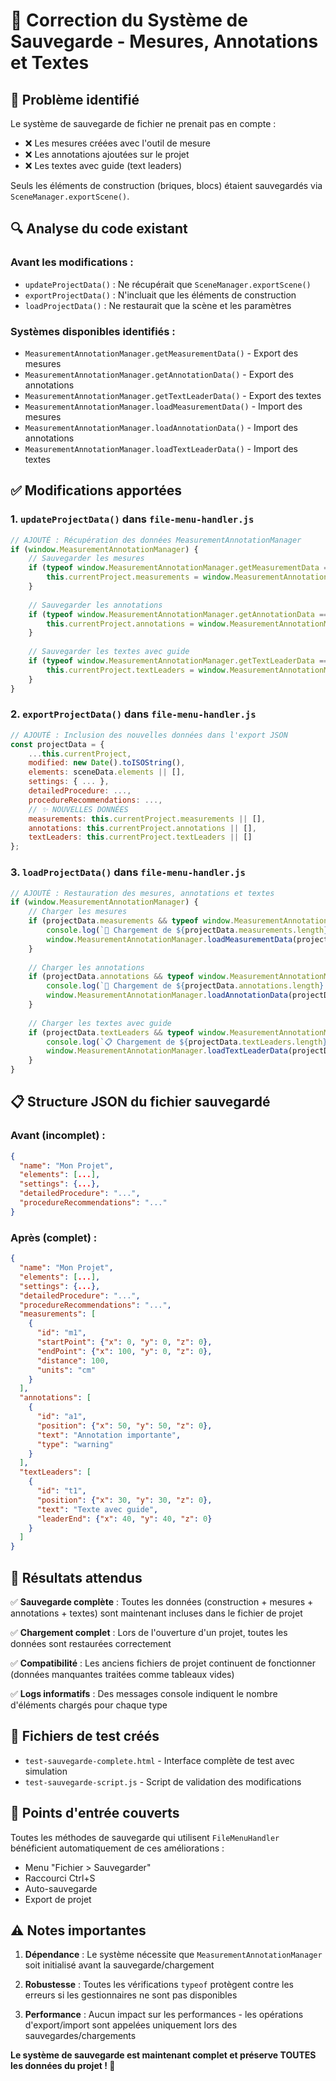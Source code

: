# 🔧 Correction du Système de Sauvegarde - Mesures, Annotations et Textes

## 🎯 Problème identifié
Le système de sauvegarde de fichier ne prenait pas en compte :
- ❌ Les mesures créées avec l'outil de mesure
- ❌ Les annotations ajoutées sur le projet  
- ❌ Les textes avec guide (text leaders)

Seuls les éléments de construction (briques, blocs) étaient sauvegardés via `SceneManager.exportScene()`.

## 🔍 Analyse du code existant

### Avant les modifications :
- `updateProjectData()` : Ne récupérait que `SceneManager.exportScene()`
- `exportProjectData()` : N'incluait que les éléments de construction
- `loadProjectData()` : Ne restaurait que la scène et les paramètres

### Systèmes disponibles identifiés :
- `MeasurementAnnotationManager.getMeasurementData()` - Export des mesures
- `MeasurementAnnotationManager.getAnnotationData()` - Export des annotations  
- `MeasurementAnnotationManager.getTextLeaderData()` - Export des textes
- `MeasurementAnnotationManager.loadMeasurementData()` - Import des mesures
- `MeasurementAnnotationManager.loadAnnotationData()` - Import des annotations
- `MeasurementAnnotationManager.loadTextLeaderData()` - Import des textes

## ✅ Modifications apportées

### 1. `updateProjectData()` dans `file-menu-handler.js`
```javascript
// AJOUTÉ : Récupération des données MeasurementAnnotationManager
if (window.MeasurementAnnotationManager) {
    // Sauvegarder les mesures
    if (typeof window.MeasurementAnnotationManager.getMeasurementData === 'function') {
        this.currentProject.measurements = window.MeasurementAnnotationManager.getMeasurementData();
    }
    
    // Sauvegarder les annotations
    if (typeof window.MeasurementAnnotationManager.getAnnotationData === 'function') {
        this.currentProject.annotations = window.MeasurementAnnotationManager.getAnnotationData();
    }
    
    // Sauvegarder les textes avec guide
    if (typeof window.MeasurementAnnotationManager.getTextLeaderData === 'function') {
        this.currentProject.textLeaders = window.MeasurementAnnotationManager.getTextLeaderData();
    }
}
```

### 2. `exportProjectData()` dans `file-menu-handler.js`
```javascript
// AJOUTÉ : Inclusion des nouvelles données dans l'export JSON
const projectData = {
    ...this.currentProject,
    modified: new Date().toISOString(),
    elements: sceneData.elements || [],
    settings: { ... },
    detailedProcedure: ...,
    procedureRecommendations: ...,
    // ✨ NOUVELLES DONNÉES
    measurements: this.currentProject.measurements || [],
    annotations: this.currentProject.annotations || [],
    textLeaders: this.currentProject.textLeaders || []
};
```

### 3. `loadProjectData()` dans `file-menu-handler.js`
```javascript
// AJOUTÉ : Restauration des mesures, annotations et textes
if (window.MeasurementAnnotationManager) {
    // Charger les mesures
    if (projectData.measurements && typeof window.MeasurementAnnotationManager.loadMeasurementData === 'function') {
        console.log(`📏 Chargement de ${projectData.measurements.length} mesures`);
        window.MeasurementAnnotationManager.loadMeasurementData(projectData.measurements);
    }
    
    // Charger les annotations
    if (projectData.annotations && typeof window.MeasurementAnnotationManager.loadAnnotationData === 'function') {
        console.log(`📝 Chargement de ${projectData.annotations.length} annotations`);
        window.MeasurementAnnotationManager.loadAnnotationData(projectData.annotations);
    }
    
    // Charger les textes avec guide
    if (projectData.textLeaders && typeof window.MeasurementAnnotationManager.loadTextLeaderData === 'function') {
        console.log(`📋 Chargement de ${projectData.textLeaders.length} textes avec guide`);
        window.MeasurementAnnotationManager.loadTextLeaderData(projectData.textLeaders);
    }
}
```

## 📋 Structure JSON du fichier sauvegardé

### Avant (incomplet) :
```json
{
  "name": "Mon Projet",
  "elements": [...],
  "settings": {...},
  "detailedProcedure": "...",
  "procedureRecommendations": "..."
}
```

### Après (complet) :
```json
{
  "name": "Mon Projet", 
  "elements": [...],
  "settings": {...},
  "detailedProcedure": "...",
  "procedureRecommendations": "...",
  "measurements": [
    {
      "id": "m1",
      "startPoint": {"x": 0, "y": 0, "z": 0},
      "endPoint": {"x": 100, "y": 0, "z": 0},
      "distance": 100,
      "units": "cm"
    }
  ],
  "annotations": [
    {
      "id": "a1", 
      "position": {"x": 50, "y": 50, "z": 0},
      "text": "Annotation importante",
      "type": "warning"
    }
  ],
  "textLeaders": [
    {
      "id": "t1",
      "position": {"x": 30, "y": 30, "z": 0}, 
      "text": "Texte avec guide",
      "leaderEnd": {"x": 40, "y": 40, "z": 0}
    }
  ]
}
```

## 🎯 Résultats attendus

✅ **Sauvegarde complète** : Toutes les données (construction + mesures + annotations + textes) sont maintenant incluses dans le fichier de projet

✅ **Chargement complet** : Lors de l'ouverture d'un projet, toutes les données sont restaurées correctement

✅ **Compatibilité** : Les anciens fichiers de projet continuent de fonctionner (données manquantes traitées comme tableaux vides)

✅ **Logs informatifs** : Des messages console indiquent le nombre d'éléments chargés pour chaque type

## 📁 Fichiers de test créés

- `test-sauvegarde-complete.html` - Interface complète de test avec simulation
- `test-sauvegarde-script.js` - Script de validation des modifications

## 🔄 Points d'entrée couverts

Toutes les méthodes de sauvegarde qui utilisent `FileMenuHandler` bénéficient automatiquement de ces améliorations :
- Menu "Fichier > Sauvegarder" 
- Raccourci Ctrl+S
- Auto-sauvegarde
- Export de projet

## ⚠️ Notes importantes

1. **Dépendance** : Le système nécessite que `MeasurementAnnotationManager` soit initialisé avant la sauvegarde/chargement

2. **Robustesse** : Toutes les vérifications `typeof` protègent contre les erreurs si les gestionnaires ne sont pas disponibles

3. **Performance** : Aucun impact sur les performances - les opérations d'export/import sont appelées uniquement lors des sauvegardes/chargements

**Le système de sauvegarde est maintenant complet et préserve TOUTES les données du projet ! 🎉**